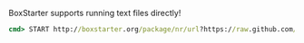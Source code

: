 BoxStarter supports running text files directly!

```bat
cmd> START http://boxstarter.org/package/nr/url?https://raw.github.com/AnthonyMastrean/chocolateypackages/e92d8b008f2a347b5803b3b03f0f194ef7831920/myboxstarter/tools/chocolateyInstall.ps1
```
